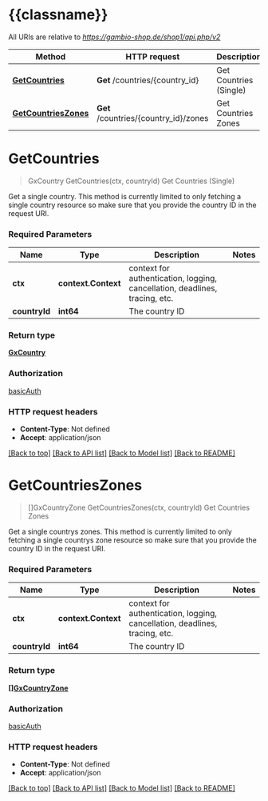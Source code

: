 # {{classname}}

All URIs are relative to *https://gambio-shop.de/shop1/api.php/v2*

Method | HTTP request | Description
------------- | ------------- | -------------
[**GetCountries**](CountriesApi.md#GetCountries) | **Get** /countries/{country_id} | Get Countries (Single)
[**GetCountriesZones**](CountriesApi.md#GetCountriesZones) | **Get** /countries/{country_id}/zones | Get Countries Zones

# **GetCountries**
> GxCountry GetCountries(ctx, countryId)
Get Countries (Single)

Get a single country. This method is currently limited to only fetching a single country resource so make sure that you provide the country ID in the request URI.

### Required Parameters

Name | Type | Description  | Notes
------------- | ------------- | ------------- | -------------
 **ctx** | **context.Context** | context for authentication, logging, cancellation, deadlines, tracing, etc.
  **countryId** | **int64**| The country ID | 

### Return type

[**GxCountry**](GXCountry.md)

### Authorization

[basicAuth](../README.md#basicAuth)

### HTTP request headers

 - **Content-Type**: Not defined
 - **Accept**: application/json

[[Back to top]](#) [[Back to API list]](../README.md#documentation-for-api-endpoints) [[Back to Model list]](../README.md#documentation-for-models) [[Back to README]](../README.md)

# **GetCountriesZones**
> []GxCountryZone GetCountriesZones(ctx, countryId)
Get Countries Zones

Get a single countrys zones. This method is currently limited to only fetching a single countrys zone resource so make sure that you provide the country ID in the request URI.

### Required Parameters

Name | Type | Description  | Notes
------------- | ------------- | ------------- | -------------
 **ctx** | **context.Context** | context for authentication, logging, cancellation, deadlines, tracing, etc.
  **countryId** | **int64**| The country ID | 

### Return type

[**[]GxCountryZone**](GXCountryZone.md)

### Authorization

[basicAuth](../README.md#basicAuth)

### HTTP request headers

 - **Content-Type**: Not defined
 - **Accept**: application/json

[[Back to top]](#) [[Back to API list]](../README.md#documentation-for-api-endpoints) [[Back to Model list]](../README.md#documentation-for-models) [[Back to README]](../README.md)

